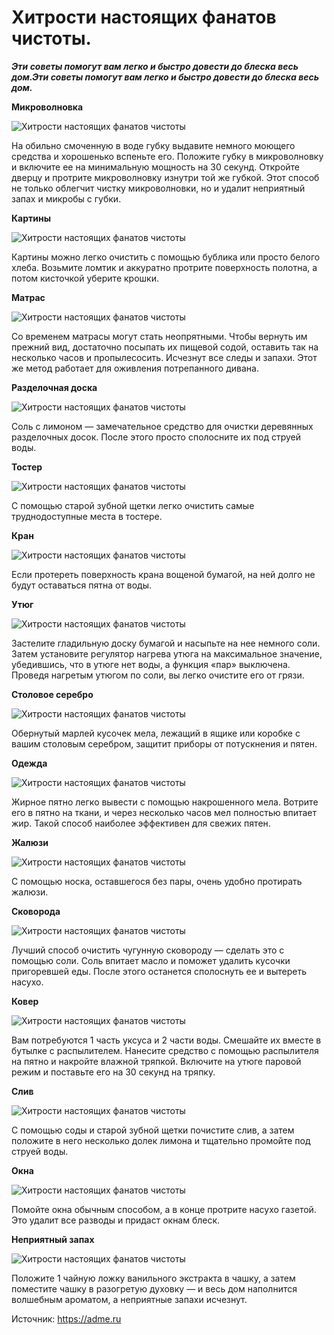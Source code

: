 # Хитрости настоящих фанатов чистоты.
_**Эти советы помогут вам легко и быстро довести до блеска весь дом.Эти советы помогут вам легко и быстро довести до блеска весь дом.**_

**Микроволновка**

![Хитрости настоящих фанатов чистоты](/images/Houseworks/Clearing/clear_fanat_001.jpg 'Хитрости настоящих фанатов чистоты')

На обильно смоченную в воде губку выдавите немного моющего средства и хорошенько вспеньте его. Положите губку в микроволновку и включите ее на минимальную мощность на 30 секунд. Откройте дверцу и протрите микроволновку изнутри той же губкой. Этот способ не только облегчит чистку микроволновки, но и удалит неприятный запах и микробы с губки.

**Картины**

![Хитрости настоящих фанатов чистоты](/images/Houseworks/Clearing/clear_fanat_002.jpg 'Хитрости настоящих фанатов чистоты')

Картины можно легко очистить с помощью бублика или просто белого хлеба. Возьмите ломтик и аккуратно протрите поверхность полотна, а потом кисточкой уберите крошки.

**Матраc**

![Хитрости настоящих фанатов чистоты](/images/Houseworks/Clearing/clear_fanat_003.jpg 'Хитрости настоящих фанатов чистоты')

Со временем матрасы могут стать неопрятными. Чтобы вернуть им прежний вид, достаточно посыпать их пищевой содой, оставить так на несколько часов и пропылесосить. Исчезнут все следы и запахи. Этот же метод работает для оживления потрепанного дивана.

**Разделочная доска**

![Хитрости настоящих фанатов чистоты](/images/Houseworks/Clearing/clear_fanat_004.jpg 'Хитрости настоящих фанатов чистоты')

Соль с лимоном — замечательное средство для очистки деревянных разделочных досок. После этого просто сполосните их под струей воды.

**Тостер**

![Хитрости настоящих фанатов чистоты](/images/Houseworks/Clearing/clear_fanat_005.jpg 'Хитрости настоящих фанатов чистоты')

С помощью старой зубной щетки легко очистить самые труднодоступные места в тостере.

**Кран**

![Хитрости настоящих фанатов чистоты](/images/Houseworks/Clearing/clear_fanat_006.jpg 'Хитрости настоящих фанатов чистоты')

Если протереть поверхность крана вощеной бумагой, на ней долго не будут оставаться пятна от воды.

**Утюг**

![Хитрости настоящих фанатов чистоты](/images/Houseworks/Clearing/clear_fanat_007.jpg 'Хитрости настоящих фанатов чистоты')

Застелите гладильную доску бумагой и насыпьте на нее немного соли. Затем установите регулятор нагрева утюга на максимальное значение, убедившись, что в утюге нет воды, а функция «пар» выключена. Проведя нагретым утюгом по соли, вы легко очистите его от грязи.

**Столовое серебро**

![Хитрости настоящих фанатов чистоты](/images/Houseworks/Clearing/clear_fanat_008.jpg 'Хитрости настоящих фанатов чистоты')

Обернутый марлей кусочек мела, лежащий в ящике или коробке с вашим столовым серебром, защитит приборы от потускнения и пятен.

**Одежда**

![Хитрости настоящих фанатов чистоты](/images/Houseworks/Clearing/clear_fanat_009.jpg 'Хитрости настоящих фанатов чистоты')

Жирное пятно легко вывести с помощью накрошенного мела. Вотрите его в пятно на ткани, и через несколько часов мел полностью впитает жир. Такой способ наиболее эффективен для свежих пятен.

**Жалюзи**

![Хитрости настоящих фанатов чистоты](/images/Houseworks/Clearing/clear_fanat_010.jpg 'Хитрости настоящих фанатов чистоты')

С помощью носка, оставшегося без пары, очень удобно протирать жалюзи.

**Сковорода**

![Хитрости настоящих фанатов чистоты](/images/Houseworks/Clearing/clear_fanat_011.jpg 'Хитрости настоящих фанатов чистоты')

Лучший способ очистить чугунную сковороду — сделать это с помощью соли. Соль впитает масло и поможет удалить кусочки пригоревшей еды. После этого останется сполоснуть ее и вытереть насухо.

**Ковер**

![Хитрости настоящих фанатов чистоты](/images/Houseworks/Clearing/clear_fanat_012.jpg 'Хитрости настоящих фанатов чистоты')

Вам потребуются 1 часть уксуса и 2 части воды. Смешайте их вместе в бутылке с распылителем. Нанесите средство с помощью распылителя на пятно и накройте влажной тряпкой. Включите на утюге паровой режим и поставьте его на 30 секунд на тряпку.

**Слив**

![Хитрости настоящих фанатов чистоты](/images/Houseworks/Clearing/clear_fanat_013.jpg 'Хитрости настоящих фанатов чистоты')

С помощью соды и старой зубной щетки почистите слив, а затем положите в него несколько долек лимона и тщательно промойте под струей воды.

**Окна**

![Хитрости настоящих фанатов чистоты](/images/Houseworks/Clearing/clear_fanat_014.jpg 'Хитрости настоящих фанатов чистоты')

Помойте окна обычным способом, а в конце протрите насухо газетой. Это удалит все разводы и придаст окнам блеск.

**Неприятный запах**

![Хитрости настоящих фанатов чистоты](/images/Houseworks/Clearing/clear_fanat_015.jpg 'Хитрости настоящих фанатов чистоты')

Положите 1 чайную ложку ванильного экстракта в чашку, а затем поместите чашку в разогретую духовку — и весь дом наполнится волшебным ароматом, а неприятные запахи исчезнут.

Источник: https://adme.ru
